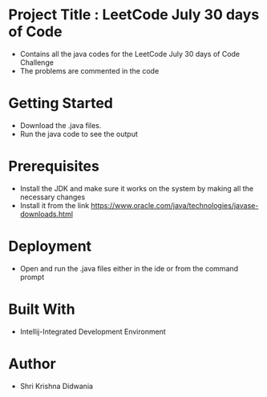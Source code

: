# Project Title : LeetCode July 30 days of Code
* Contains all the java codes for the LeetCode July 30 days of Code Challenge
* The problems are commented in the code
# Getting Started
* Download the .java files.
* Run the java code to see the output

# Prerequisites
* Install the JDK  and make sure it works on the system by making all the necessary changes
* Install it from the link https://www.oracle.com/java/technologies/javase-downloads.html


# Deployment
* Open and run the .java files either in the ide or from the command prompt

# Built With
* Intellij-Integrated Development Environment

# Author
* Shri Krishna Didwania
